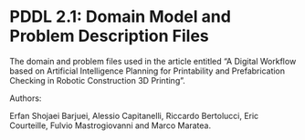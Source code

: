 # PDDL 2.1: Domain Model and Problem Description Files
The domain and problem files used in the article entitled “A Digital Workflow based on Artificial Intelligence Planning for Printability and Prefabrication Checking in Robotic Construction 3D Printing”.

Authors:

Erfan Shojaei Barjuei, Alessio Capitanelli, Riccardo Bertolucci, Eric Courteille, Fulvio Mastrogiovanni and Marco Maratea.
